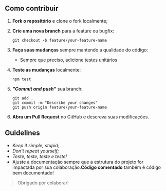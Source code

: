 ## Como contribuir

1. **Fork o repositório** e clone o fork localmente;

2. **Crie uma nova branch** para a feature ou bugfix:
    ```
    git checkout -b feature/your-feature-name
    ```

3. **Faça suas mudanças** sempre mantendo a qualidade do código:
    - Sempre que preciso, adicione testes unitários
  
4. **Teste as mudanças** localmente:
    ```
    npm test
    ```

5. **_"Commit and push_"** sua branch:
    ```
    git add .
    git commit -m "Describe your changes"
    git push origin feature/your-feature-name
    ```

6. **Abra um Pull Request** no GitHub e descreva suas modificações.

## Guidelines
- _Keep it simple, stupid;_
- _Don't repeat yourself;_
- _Teste, teste, teste e teste!_
- Ajuste a documentação sempre que a estrutura do projeto for impactada por sua colaboração.**Código comentado** também é código bem documentado!

> Obrigado por colaborar!